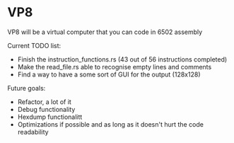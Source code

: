 # VP8

VP8 will be a virtual computer that you can code in 6502 assembly

Current TODO list:
- Finish the instruction_functions.rs (43 out of 56 instructions completed)
- Make the read_file.rs able to recognise empty lines and comments
- Find a way to have a some sort of GUI for the output (128x128)

Future goals:
- Refactor, a lot of it
- Debug functionality
- Hexdump functionalitt
- Optimizations if possible and as long as it doesn't hurt the code readability
